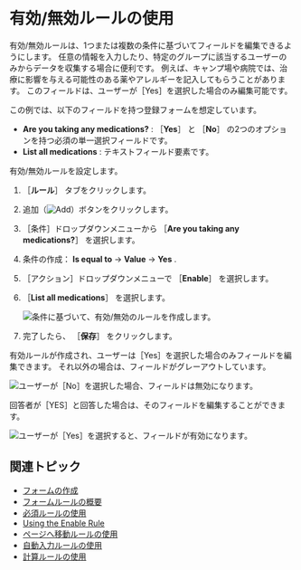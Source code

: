 # 有効/無効ルールの使用

有効/無効ルールは、1つまたは複数の条件に基づいてフィールドを編集できるようにします。 任意の情報を入力したり、特定のグループに該当するユーザーのみからデータを収集する場合に便利です。 例えば、キャンプ場や病院では、治療に影響を与える可能性のある薬やアレルギーを記入してもらうことがあります。 このフィールドは、ユーザーが［Yes］を選択した場合のみ編集可能です。

この例では、以下のフィールドを持つ登録フォームを想定しています。

* **Are you taking any medications?** : ［**Yes**］ と ［**No**］ の2つのオプションを持つ必須の単一選択フィールドです。
* **List all medications** : テキストフィールド要素です。

有効/無効ルールを設定します。

1. ［**ルール**］ タブをクリックします。
1. 追加（![Add](../../../images/icon-add.png)）ボタンをクリックします。
1. ［条件］ドロップダウンメニューから ［**Are you taking any medications?**］ を選択します。
1. 条件の作成： **Is equal to** &rarr; **Value** &rarr; **Yes** .
1. ［アクション］ドロップダウンメニューで ［**Enable**］ を選択します。
1. ［**List all medications**］ を選択します。

    ![条件に基づいて、有効/無効のルールを作成します。](./using-the-enable-disable-rule/images/01.png)

1. 完了したら、 ［**保存**］ をクリックします。

有効ルールが作成され、ユーザーは［Yes］を選択した場合のみフィールドを編集できます。 それ以外の場合は、フィールドがグレーアウトしています。

![ユーザーが［No］を選択した場合、フィールドは無効になります。](./using-the-enable-disable-rule/images/02.png)

回答者が［YES］と回答した場合は、そのフィールドを編集することができます。

![ユーザーが［Yes］を選択すると、フィールドが有効になります。](./using-the-enable-disable-rule/images/03.png)

<a name="additional-information" />

## 関連トピック

* [フォームの作成](../creating-and-managing-forms/creating-forms.md)
* [フォームルールの概要](./form-rules-overview.md)
* [必須ルールの使用](./using-the-require-rule.md)
* [Using the Enable Rule](./using-the-enable-disable-rule.md)
* [ページへ移動ルールの使用](./using-the-jump-to-page-rule.md)
* [自動入力ルールの使用](./using-the-autofill-rule.md)
* [計算ルールの使用](./using-the-calculate-rule.md)
